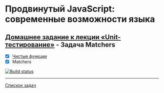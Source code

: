 # Продвинутый JavaScript: современные возможности языка
## [Домашнее задание к лекции «Unit-тестирование»](https://github.com/TomSG03/ajs-homeworks/tree/master/test-ci) - Задача Matchers
- [x] [Чистые функции](https://github.com/TomSG03/pure-functions)
- [x] Matchers

[![Build status](https://ci.appveyor.com/api/projects/status/bbg6e8o4rtda5844/branch/master?svg=true)](https://ci.appveyor.com/project/TomSG03/matchers/branch/master)

---
[Спискок задач](https://github.com/TomSG03/ajs-homeworks-list)

